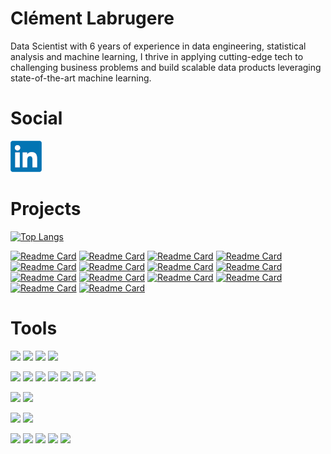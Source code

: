 # Clément Labrugere

Data Scientist with 6 years of experience in data engineering, statistical analysis and machine learning, I thrive in applying cutting-edge tech to challenging business problems and build scalable data products leveraging state-of-the-art machine learning.

# Social

[![Linkedin](resources/linkedin.png)](https://www.linkedin.com/in/clement-labrugere/)

# Projects

[![Top Langs](https://github-readme-stats.vercel.app/api/top-langs/?username=clabrugere&hide=jupyter%20notebook)](https://github.com/clabrugere/)

[![Readme Card](https://github-readme-stats.vercel.app/api/pin/?username=clabrugere&repo=multitask-learning)](https://github.com/clabrugere/multitask-learning)
[![Readme Card](https://github-readme-stats.vercel.app/api/pin/?username=clabrugere&repo=ctr-prediction)](https://github.com/clabrugere/ctr-prediction)
[![Readme Card](https://github-readme-stats.vercel.app/api/pin/?username=clabrugere&repo=final-mlp)](https://github.com/clabrugere/final-mlp)
[![Readme Card](https://github-readme-stats.vercel.app/api/pin/?username=clabrugere&repo=pytorch-scarf)](https://github.com/clabrugere/pytorch-scarf)
[![Readme Card](https://github-readme-stats.vercel.app/api/pin/?username=clabrugere&repo=fastapi-fraud-detection)](https://github.com/clabrugere/fastapi-fraud-detection)
[![Readme Card](https://github-readme-stats.vercel.app/api/pin/?username=clabrugere&repo=numpy-basics)](https://github.com/clabrugere/numpy-basics)
[![Readme Card](https://github-readme-stats.vercel.app/api/pin/?username=clabrugere&repo=dynamic-time-warping)](https://github.com/clabrugere/dynamic-time-warping)
[![Readme Card](https://github-readme-stats.vercel.app/api/pin/?username=clabrugere&repo=web-lazy-rebalance)](https://github.com/clabrugere/web-lazy-rebalance)
[![Readme Card](https://github-readme-stats.vercel.app/api/pin/?username=clabrugere&repo=portfolio-balance)](https://github.com/clabrugere/portfolio-balance)
[![Readme Card](https://github-readme-stats.vercel.app/api/pin/?username=clabrugere&repo=plant-pathology-classification)](https://github.com/clabrugere/plant-pathology-classification)
[![Readme Card](https://github-readme-stats.vercel.app/api/pin/?username=clabrugere&repo=M5-forecasting)](https://github.com/clabrugere/M5-forecasting)
[![Readme Card](https://github-readme-stats.vercel.app/api/pin/?username=clabrugere&repo=ecommerce-dash)](https://github.com/clabrugere/ecommerce-dash)
[![Readme Card](https://github-readme-stats.vercel.app/api/pin/?username=clabrugere&repo=template-datascience)](https://github.com/clabrugere/template-datascience)
[![Readme Card](https://github-readme-stats.vercel.app/api/pin/?username=clabrugere&repo=streamlit-nav)](https://github.com/clabrugere/streamlit-nav)


# Tools

![](https://img.shields.io/badge/Code-Python-informational?style=flat&logo=python&logoColor=white)
![](https://img.shields.io/badge/Code-conda-informational?style=flat&logo=anaconda&logoColor=white)
![](https://img.shields.io/badge/Code-Jupyter-informational?style=flat&logo=jupyter&logoColor=white)
![](https://img.shields.io/badge/Code-Spark-informational?style=flat&logo=apachespark&logoColor=white)

![](https://img.shields.io/badge/Library-pandas-informational?style=flat&logo=pandas&logoColor=white&color=green)
![](https://img.shields.io/badge/Library-Plotly-informational?style=flat&logo=plotly&logoColor=white&color=green)
![](https://img.shields.io/badge/Library-numpy-informational?style=flat&logo=numpy&logoColor=white&color=green)
![](https://img.shields.io/badge/Library-numba-informational?style=flat&logo=numba&logoColor=white&color=green)
![](https://img.shields.io/badge/Library-ScikitLearn-informational?style=flat&logo=scikitlearn&logoColor=white&color=green)
![](https://img.shields.io/badge/Library-scipy-informational?style=flat&logo=scipy&logoColor=white&color=green)
![](https://img.shields.io/badge/Library-Pytorch-informational?style=flat&logo=pytorch&logoColor=white&color=green)

![](https://img.shields.io/badge/Cloud-AWS-informational?style=flat&logo=amazonaws&logoColor=white&color=orange)
![](https://img.shields.io/badge/Cloud-Azure-informational?style=flat&logo=microsoftazure&logoColor=white&color=orange)

![](https://img.shields.io/badge/DB-PostgreSQL-informational?style=flat&logo=postgresql&logoColor=white&color=lightgrey)
![](https://img.shields.io/badge/DB-SQLServer-informational?style=flat&logo=microsoftsqlserver&logoColor=white&color=lightgrey)

![](https://img.shields.io/badge/IDE-VSCode-informational?style=flat&logo=visualstudiocode&logoColor=white&color=blueviolet)
![](https://img.shields.io/badge/Tools-MLflow-informational?style=flat&logo=mlflow&logoColor=white&color=blueviolet)
![](https://img.shields.io/badge/Tools-Databricks-informational?style=flat&logo=databricks&logoColor=white&color=blueviolet)
![](https://img.shields.io/badge/Tools-git-informational?style=flat&logo=git&logoColor=white&color=blueviolet)
![](https://img.shields.io/badge/Tools-Docker-informational?style=flat&logo=docker&logoColor=white&color=blueviolet)


